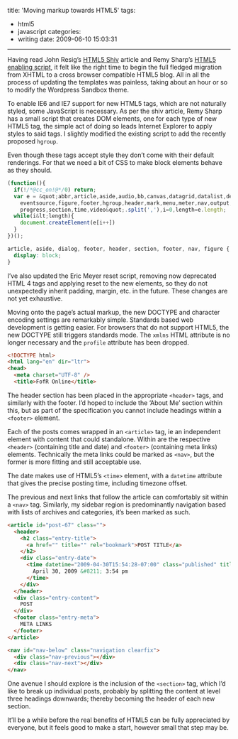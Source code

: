 title: 'Moving markup towards HTML5'
tags:
  - html5
  - javascript
categories:
  - writing
date: 2009-06-10 15:03:31
---

Having read John Resig’s [HTML5 Shiv](http://ejohn.org/blog/html5-shiv/) article and Remy Sharp’s [HTML5 enabling script](http://remysharp.com/2009/01/07/html5-enabling-script/), it felt like the right time to begin the full fledged migration from XHTML to a cross browser compatible HTML5 blog. All in all the process of updating the templates was painless, taking about an hour or so to modify the Wordpress Sandbox theme.

To enable IE6 and IE7 support for new HTML5 tags, which are not naturally styled, some JavaScript is necessary. As per the shiv article, Remy Sharp has a small script that creates DOM elements, one for each type of new HTML5 tag, the simple act of doing so leads Internet Explorer to apply styles to said tags. I slightly modified the existing script to add the recently proposed `hgroup`.

Even though these tags accept style they don’t come with their default renderings. For that we need a bit of CSS to make block elements behave as they should.

```js
(function(){
  if(!/*@cc_on!@*/0) return;
  var e = &quot;abbr,article,aside,audio,bb,canvas,datagrid,datalist,details,dialog,
    eventsource,figure,footer,hgroup,header,mark,menu,meter,nav,output,
    progress,section,time,video&quot;.split(','),i=0,length=e.length;
  while(i&lt;length){
    document.createElement(e[i++])
  }
})();
```

```css
article, aside, dialog, footer, header, section, footer, nav, figure {
  display: block;
}
```

I’ve also updated the Eric Meyer reset script, removing now deprecated HTML 4 tags and applying reset to the new elements, so they do not unexpectedly inherit padding, margin, etc. in the future. These changes are not yet exhaustive.

Moving onto the page’s actual markup, the new DOCTYPE and character encoding settings are remarkably simple. Standards based web development is getting easier. For browsers that do not support HTML5, the new DOCTYPE still triggers standards mode. The `xmlns` HTML attribute is no longer necessary and the `profile` attribute has been dropped.

```html
<!DOCTYPE html>
<html lang="en" dir="ltr">
<head>
  <meta charset="UTF-8" />
  <title>FofR Online</title>
```

The header section has been placed in the appropriate `<header>` tags, and similarly with the footer. I’d hoped to include the ‘About Me’ section within this, but as part of the specification you cannot include headings within a `<footer>` element.

Each of the posts comes wrapped in an `<article>` tag, ie an independent element with content that could standalone. Within are the respective `<header>` (containing title and date) and `<footer>` (containing meta links)  elements. Technically the meta links could be marked as `<nav>`, but the former is more fitting and still acceptable use.

The date makes use of HTML5’s `<time>` element, with a `datetime` attribute that gives the precise posting time, including timezone offset.

The previous and next links that follow the article can comfortably sit within a `<nav>` tag. Similarly, my sidebar region is predominantly navigation based with lists of archives and categories, it’s been marked as such.

```html
<article id="post-67" class="">
  <header>
    <h2 class="entry-title">
      <a href="" title="" rel="bookmark">POST TITLE</a>
    </h2>
    <div class="entry-date">
      <time datetime="2009-04-30T15:54:28-07:00" class="published" title="2009-04-30T15:54:28-07:00">
        April 30, 2009 &#8211; 3:54 pm
      </time>
    </div>
  </header>
  <div class="entry-content">
    POST
  </div>
  <footer class="entry-meta">
    META LINKS
  </footer>
</article>

<nav id="nav-below" class="navigation clearfix">
  <div class="nav-previous"></div>
  <div class="nav-next"></div>
</nav>
```

One avenue I should explore is the inclusion of the `<section>` tag, which I’d like to break up individual posts, probably by splitting the content at level three headings downwards; thereby becoming the header of each new section.

It’ll be a while before the real benefits of HTML5 can be fully appreciated by everyone, but it feels good to make a start, however small that step may be.
